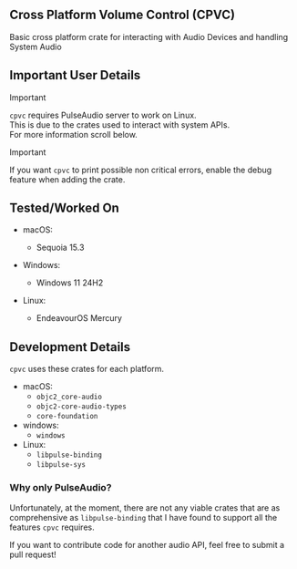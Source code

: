 ## Cross Platform Volume Control (CPVC)

Basic cross platform crate for interacting with Audio Devices and handling System Audio

## Important User Details

> [!IMPORTANT]  
> `cpvc` requires PulseAudio server to work on Linux. \
> This is due to the crates used to interact with system APIs. \
> For more information scroll below.

> [!IMPORTANT]  
> If you want `cpvc` to print possible non critical errors, 
> enable the debug feature when adding the crate.


## Tested/Worked On
* macOS:
   * Sequoia 15.3

* Windows:
    * Windows 11 24H2

* Linux:
   * EndeavourOS Mercury

## Development Details

`cpvc` uses these crates for each platform.

* macOS:
    * `objc2_core-audio`
    * `objc2-core-audio-types`
    * `core-foundation`
* windows: 
    * `windows`
* Linux: 
    * `libpulse-binding`
    * `libpulse-sys`


### Why only PulseAudio?
Unfortunately, at the moment, there are not any viable crates that are as comprehensive as `libpulse-binding` that I have found to support all the features `cpvc` requires. 

If you want to contribute code for another audio API, feel free to submit a pull request!



